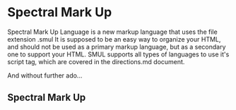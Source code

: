 # Spectral Mark Up

Spectral Mark Up Language is a new markup language that uses the file extension .smul
It is supposed to be an easy way to organize your HTML, and should not be used as a primary markup language, but as a secondary one to support your HTML.
SMUL supports all types of languages to use it's script tag, which are covered in the directions.md document.

And without further ado...

## Spectral Mark Up
